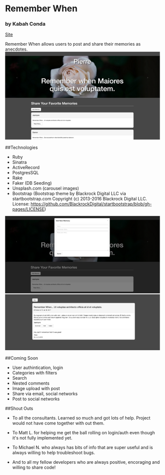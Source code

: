 # Remember When
### by Kabah Conda

[Site](http://rememberwhen.herokuapp.com)

Remember When allows users to post and share their memories as anecdotes. 
![img](/screenshots/homePage.png)

##Technologies

* Ruby
* Sinatra
* ActiveRecord
* PostgresSQL
* Rake
* Faker (DB Seeding)
* Unsplash.com (carousel images)
* Bootstrap (Bootstrap theme by Blackrock Digital LLC via startbootstrap.com Copyright (c) 2013-2016 Blackrock Digital LLC. License: https://github.com/BlackrockDigital/startbootstrap/blob/gh-pages/LICENSE)

![img](/screenshots/addNew.png)
![img](/screenshots/postWithComment.png)

##Coming Soon

* User authintication, login
* Categories with filters
* Search
* Nested comments
* Image upload with post
* Share via email, social networks
* Post to social networks

##Shout Outs

* To all the consultants. Learned so much and got lots of help. Project would not have come together with out them. 

* To Matt L. for helping me get the ball rolling on login/auth even though it's not fully implemented yet. 

* To Michael N. who always has bits of info that are super useful and is always willing to help troubleshoot bugs. 

* And to all my fellow developers who are always positive, encoraging and willing to share code!



